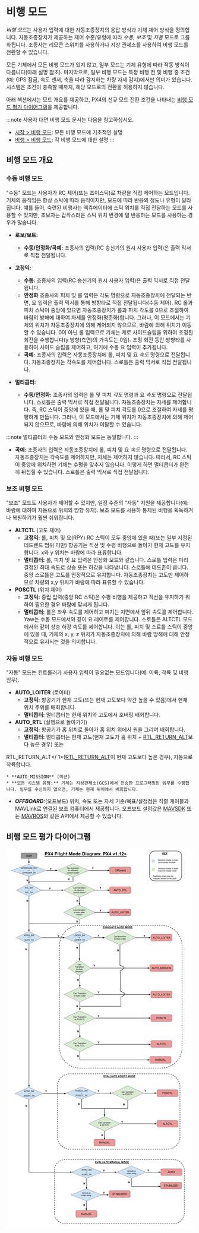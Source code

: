 # 비행 모드

*비행 모드*는 사용자 입력에 대한 자동조종장치의 응답 방식과 기체 제어 방식을 정의합니다. 자동조종장치가 제공하는 제어 수준/유형에 따라 *수동*, *보조* 및 *자동* 모드로 그룹화됩니다. 조종사는 리모콘 스위치를 사용하거나 지상 관제소를 사용하여 비행 모드를 전환할 수 있습니다.

모든 기체에서 모든 비행 모드가  있지 않고, 일부 모드는 기체 유형에 따라 작동 방식이 다릅니다(아래 설명 참조). 마지막으로, 일부 비행 모드는 특정 비행 전 및 비행 중 조건(예: GPS 잠금, 속도 센서, 축을 따라 감지하는 차량 자세 감지)에서만 의미가 있습니다. 시스템은 조건이 충족할 때까지, 해당 모드로의 전환을 허용하지 않습니다.

아래 섹션에서는 모드 개요를 제공하고, PX4의 신규 모드 전환 조건을 나타내는 [비행 모드 평가 다이어그램](#flight-mode-evaluation-diagram)을 제공합니다.

:::note
사용자 대면 비행 모드 문서는 다음을 참고하십시오.
- [시작 > 비행 모드](../getting_started/flight_modes.md): 모든 비행 모드에 기초적인 설명
- [비행 > 비행 모드](../flight_modes/README.md): 각 비행 모드에 대한 설명
:::

## 비행 모드 개요

### 수동 비행 모드

"수동" 모드는 사용자가 RC 제어(또는 조이스틱)로 차량을 직접 제어하는 모드입니다. 기체의 움직임은 항상 스틱에 따라 움직이지만, 모드에 따라 반응의 정도나 유형이 달라집니다. 예를 들어, 숙련된 비행사는 액츄에이터에 스틱 위치를 직접 전달하는 모드를 사용할 수 있지만, 초보자는 갑작스러운 스틱 위치 변경에 덜 반응하는 모드를 사용하는 경우가 많습니다.

* **로보/보트:**
  * **수동/안정화/곡예:** 조종사의 입력(RC 송신기의 원시 사용자 입력)은 출력 믹서로 직접 전달됩니다.

* **고정익:**
  * **수동:** 조종사의 입력(RC 송신기의 원시 사용자 입력)은 출력 믹서로 직접 전달됩니다.
  * **안정화** 조종사의 피치 및 롤 입력은 각도 명령으로 자동조종장치에 전달되는 반면, 요 입력은 출력 믹서를 통해 방향타로 직접 전달됩니다(수동 제어). RC 롤과 피치 스틱이 중앙에 있으면 자동조종장치가 롤과 피치 각도를 0으로 조절하여 바람의 방해에 대하여 자세를 안정화(평준화)합니다. 그러나, 이 모드에서는 기체의 위치가 자동조종장치에 의해 제어되지 않으므로, 바람에 의해 위치가 이동할 수 있습니다. 0이 아닌 롤 입력으로 기체는 제로 사이드슬립을 위하여 조정된 회전을 수행합니다(y 방향(측면)의 가속도는 0임). 조정 회전 동안 방향타를 사용하여 사이드 슬립을 제어하고, 여기에 수동 요 입력이 추가됩니다.
  * **곡예:** 조종사의 입력은 자동조종장치에 롤, 피치 및 요 *속도* 명령으로 전달됩니다. 자동조종장치는 각속도를 제어합니다. 스로틀은 출력 믹서로 직접 전달됩니다.

* **멀티콥터:**
  * **수동/안정화:** 조종사의 입력은 롤 및 피치 *각도* 명령과 요 *속도* 명령으로 전달됩니다. 스로틀은 출력 믹서로 직접 전달됩니다. 자동조종장치는 자세를 제어합니다. 즉, RC 스틱이 중앙에 있을 때, 롤 및 피치 각도를 0으로 조절하여 자세를 평평하게 만듭니다. 그러나, 이 모드에서는 기체 위치가 자동조종장치에 의해 제어되지 않으므로, 바람에 의해 위치가 이탈할 수 있습니다.

:::note
멀티콥터의 수동 모드와 안정화 모드는 동일합니다.
:::

  * **곡예:** 조종사의 입력은 자동조종장치에 롤, 피치 및 요 *속도* 명령으로 전달됩니다. 자동조종장치는 각속도를 제어하지만, 자세는 제어하지 않습니다. 따라서, RC 스틱이 중앙에 위치하면 기체는 수평을 맞추지 않습니다. 이렇게 하면 멀티콥터가 완전히 뒤집힐 수 있습니다. 스로틀은 출력 믹서로 직접 전달됩니다.

### 보조 비행 모드

"보조" 모드도 사용자가 제어할 수 있지만, 일정 수준의 "자동" 지원을 제공합니다(예: 바람에 대하여 자동으로 위치와 방향 유지). 보조 모드를 사용하 통제된 비행을 획득하거나 복원하기가 훨씬 쉬워집니다.

* **ALTCTL** (고도 제어)
  * **고정익:** 롤, 피치 및 요(RPY) RC 스틱이 모두 중앙에 있을 때(또는 일부 지정된 데드밴드 범위 미만) 항공기는 직선 및 수평 비행으로 돌아가 현재 고도를 유지합니다. x와 y 위치는 바람에 따라 표류합니다.
  * **멀티콥터:** 롤, 피치 및 요 입력은 안정화 모드와 같습니다. 스로틀 입력은 미리 결정된 최대 속도로 상승 또는 하강을 나타냅니다. 스로틀에 데드존이 큽니다. 중앙 스로틀은 고도를 안정적으로 유지합니다. 자동조종장치는 고도만 제어하므로 차량의 x,y 위치가 바람에 따라 표류할 수 있습니다.
* **POSCTL** (위치 제어)
  * **고정익:** 중립 입력(중앙 RC 스틱)은 수평 비행을 제공하고 직선을 유지하기 위하여 필요한 경우 바람에 맞서게 됩니다.
  * **멀티콥터:** 롤은 좌우 속도를 제어하고 피치는 지면에서 앞뒤 속도를 제어합니다. Yaw는 수동 모드에서와 같이 요 레이트를 제어합니다. 스로틀은 ALTCTL 모드에서와 같이 상승 하강 속도를 제어합니다. 이는 롤, 피치 및 스로틀 스틱이 중앙에 있을 때, 기체의 x, y, z 위치가 자동조종장치에 의해 바람 방해에 대해 안정적으로 유지되는 것을 의미합니다.

### 자동 비행 모드

"자동" 모드는 컨트롤러가 사용자 입력이 필요없는 모드입니다(예: 이륙, 착륙 및 비행 임무).

* **AUTO_LOITER** (로이터)
  * **고정익:** 항공기가 현재 고도(또는 현재 고도보다 약간 높을 수 있음)에서 현재 위치 주위를 배회합니다.
  * **멀티콥터:** 멀티콥터는 현재 위치와 고도에서 호버링 배회합니다.
* **AUTO_RTL** (실행으로 돌아가기)
  * **고정익:** 항공기가 홈 위치로 돌아가 홈 위치 위에서 원을 그리며 배회합니다.
  * **멀티콥터:** 멀티콥터는 현재 고도(현재 고도가 홈 위치 + [RTL_RETURN_ALT](../advanced_config/parameter_reference.md#RTL_RETURN_ALT)보다 높은 경우) 또는

RTL_RETURN_ALT</ 1>([RTL_RETURN_ALT](../advanced_config/parameter_reference.md#RTL_RETURN_ALT)이 현재 고도보다 높은 경우), 자동으로 착륙합니다.</li> </ul></li> 
    
    * **AUTO_MISSION** (미션) 
    * **모든 시스템 유형:** 기체는 지상관제소(GCS)에서 전송한 프로그래밍된 임무를 수행합니다. 임무를 수신하지 않으면, 기체는 현재 위치에서 배회합니다.
  * **_OFFBOARD:_**(오프보드) 위치, 속도 또는 자세 기준/목표/설정점은 직렬 케이블과 MAVLink로 연결된 보조 컴퓨터에서 제공합니다. 오프보드 설정값은 [MAVSDK](http://mavsdk.mavlink.io) 또는 [MAVROS](https://github.com/mavlink/mavros)와 같은 API에서 제공할 수 있습니다.</ul> 



## 비행 모드 평가 다이어그램

![지휘관 흐름도](../../assets/diagrams/commander-flow-diagram.png)

